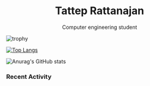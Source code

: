 <h1 align="center"> Tattep Rattanajan</h1>
<p align="center"> Computer engineering student <p>
  

  
![trophy](https://github-profile-trophy.vercel.app/?username=tattepr&row=7&column=7&theme=great-gatsby)

[![Top Langs](https://github-readme-stats.vercel.app/api/top-langs/?username=tattepr&layout=compact$theme=great-gatsby)](https://github.com/tattepr/github-readme-stats)

![Anurag's GitHub stats](https://github-readme-stats.vercel.app/api?username=tattepr&theme=great-gatsby)

### Recent Activity
<!--START_SECTION:activity-->
